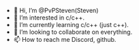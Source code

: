 - 👋 Hi, I’m @PvPSteven(Steven)
- 👀 I’m interested in c/c++.
- 🌱 I’m currently learning c/c++ (just c++).
- 💞️ I’m looking to collaborate on everything.
- 📫 How to reach me Discord, github.

<!---
PvPSteven/PvPSteven is a ✨ special ✨ repository because its `README.md` (this file) appears on your GitHub profile.
You can click the Preview link to take a look at your changes.
--->
